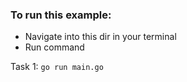 ### To run this example:

* Navigate into this dir in your terminal
* Run command

Task 1:
`
go run main.go
`
